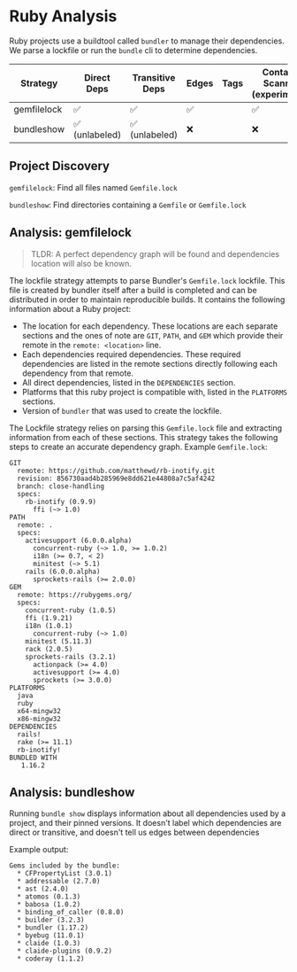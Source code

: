 # Ruby Analysis

Ruby projects use a buildtool called `bundler` to manage their dependencies. We
parse a lockfile or run the `bundle` cli to determine dependencies.

| Strategy    | Direct Deps                    | Transitive Deps                      | Edges              | Tags | Container Scanning (experimental) |
| ----------- | ------------------------------ | ------------------------------ | ------------------ | ---- | --------------------------------- |
| gemfilelock | :white_check_mark:             | :white_check_mark:             | :white_check_mark: |      | :white_check_mark:                |
| bundleshow  | :white_check_mark: (unlabeled) | :white_check_mark: (unlabeled) | :x:                |      | :x:                               |

## Project Discovery

`gemfilelock`: Find all files named `Gemfile.lock`

`bundleshow`: Find directories containing a `Gemfile` or `Gemfile.lock`

## Analysis: gemfilelock

> TLDR: A perfect dependency graph will be found and dependencies location will also be known.
 
The lockfile strategy attempts to parse Bundler's `Gemfile.lock` lockfile. This file is created by bundler itself after a build is completed and can be distributed in order to maintain reproducible builds. It contains the following information about a Ruby project:
- The location for each dependency. These locations are each separate sections and the ones of note are `GIT`, `PATH`, and `GEM` which provide their remote in the `remote: <location>` line.
- Each dependencies required dependencies. These required dependencies are listed in the remote sections directly following each dependency from that remote.
- All direct dependencies, listed in the `DEPENDENCIES` section.
- Platforms that this ruby project is compatible with, listed in the `PLATFORMS` sections.
- Version of `bundler` that was used to create the lockfile.

The Lockfile strategy relies on parsing this `Gemfile.lock` file and extracting
information from each of these sections. This strategy takes the following steps
to create an accurate dependency graph. Example `Gemfile.lock`:

```
GIT
  remote: https://github.com/matthewd/rb-inotify.git
  revision: 856730aad4b285969e8dd621e44808a7c5af4242
  branch: close-handling
  specs:
    rb-inotify (0.9.9)
      ffi (~> 1.0)
PATH
  remote: .
  specs:
    activesupport (6.0.0.alpha)
      concurrent-ruby (~> 1.0, >= 1.0.2)
      i18n (>= 0.7, < 2)
      minitest (~> 5.1)
    rails (6.0.0.alpha)
      sprockets-rails (>= 2.0.0)
GEM
  remote: https://rubygems.org/
  specs:
    concurrent-ruby (1.0.5)
    ffi (1.9.21)
    i18n (1.0.1)
      concurrent-ruby (~> 1.0)
    minitest (5.11.3)
    rack (2.0.5)
    sprockets-rails (3.2.1)
      actionpack (>= 4.0)
      activesupport (>= 4.0)
      sprockets (>= 3.0.0)
PLATFORMS
  java
  ruby
  x64-mingw32
  x86-mingw32
DEPENDENCIES
  rails!
  rake (>= 11.1)
  rb-inotify!
BUNDLED WITH
   1.16.2
```

## Analysis: bundleshow

Running `bundle show` displays information about all dependencies used by a
project, and their pinned versions. It doesn't label which dependencies are
direct or transitive, and doesn't tell us edges between dependencies

Example output:

```
Gems included by the bundle:
  * CFPropertyList (3.0.1)
  * addressable (2.7.0)
  * ast (2.4.0)
  * atomos (0.1.3)
  * babosa (1.0.2)
  * binding_of_caller (0.8.0)
  * builder (3.2.3)
  * bundler (1.17.2)
  * byebug (11.0.1)
  * claide (1.0.3)
  * claide-plugins (0.9.2)
  * coderay (1.1.2)
```
